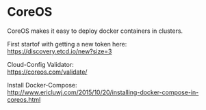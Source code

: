# CoreOS
CoreOS makes it easy to deploy docker containers in clusters.

First startof with getting a new token here:  
https://discovery.etcd.io/new?size=3

Cloud-Config Validator:  
https://coreos.com/validate/

Install Docker-Compose:  
http://www.ericluwj.com/2015/10/20/installing-docker-compose-in-coreos.html


